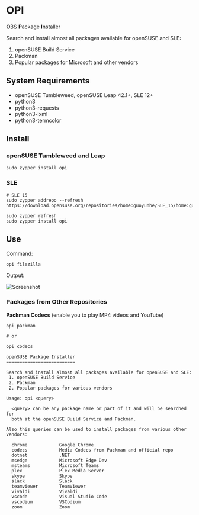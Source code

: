 # OPI

**O**BS **P**ackage **I**nstaller

Search and install almost all packages available for openSUSE and SLE:

1. openSUSE Build Service
2. Packman
3. Popular packages for Microsoft and other vendors

## System Requirements

- openSUSE Tumbleweed, openSUSE Leap 42.1+, SLE 12+
- python3
- python3-requests
- python3-lxml
- python3-termcolor

## Install

### openSUSE Tumbleweed and Leap

```
sudo zypper install opi
```

### SLE

```
# SLE 15
sudo zypper addrepo --refresh https://download.opensuse.org/repositories/home:guoyunhe/SLE_15/home:guoyunhe.repo

sudo zypper refresh
sudo zypper install opi
```

## Use

Command:

```
opi filezilla
```

Output:

![Screenshot](screenshot.png)

### Packages from Other Repositories

**Packman Codecs** (enable you to play MP4 videos and YouTube)

```
opi packman

# or

opi codecs
```

```
openSUSE Package Installer
==========================

Search and install almost all packages available for openSUSE and SLE:
 1. openSUSE Build Service
 2. Packman
 2. Popular packages for various vendors

Usage: opi <query>

  <query> can be any package name or part of it and will be searched for
  both at the openSUSE Build Service and Packman.

Also this queries can be used to install packages from various other vendors:

  chrome            Google Chrome
  codecs            Media Codecs from Packman and official repo
  dotnet            .NET
  msedge            Microsoft Edge Dev
  msteams           Microsoft Teams
  plex              Plex Media Server
  skype             Skype
  slack             Slack
  teamviewer        TeamViewer
  vivaldi           Vivaldi
  vscode            Visual Studio Code
  vscodium          VSCodium
  zoom              Zoom
```
